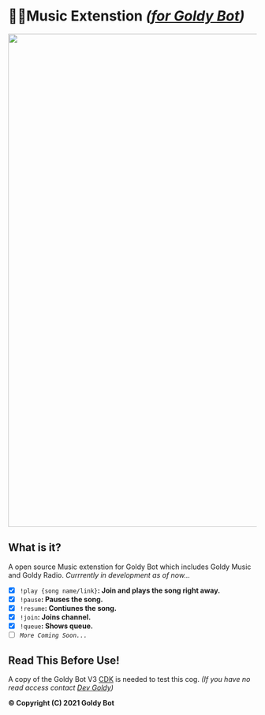 #  🧡🎻Music Extenstion *([for Goldy Bot](https://github.com/TGP-Projects/Goldy-Bot-V3))*

<div class="row">
 <div class="column">
   <img align="center" src="https://user-images.githubusercontent.com/66202304/142505322-bf43d70a-7acc-4e98-9de6-419da8c98744.png" width="1000">
 </div>
</div>

## What is it?
A open source Music extenstion for Goldy Bot which includes Goldy Music and Goldy Radio. *Currrently in development as of now...*

- [x] ``!play {song name/link}``**: Join and plays the song right away.**
- [x] ``!pause``**: Pauses the song.**
- [x] ``!resume``**: Contiunes the song.**
- [x] ``!join``**: Joins channel.**
- [x] ``!queue``**: Shows queue.**
- [ ] *``More Coming Soon...``*

## Read This Before Use!
A copy of the Goldy Bot V3 [CDK](https://github.com/TGP-Projects/Goldy-Bot-V3#readme) is needed to test this cog. *(If you have no read access contact [Dev Goldy](https://github.com/THEGOLDENPRO))*

**© Copyright (C) 2021 Goldy Bot**

